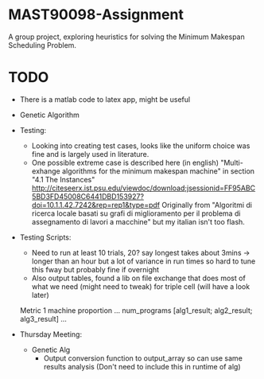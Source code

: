 # MAST90098-Assignment
A group project, exploring heuristics for solving the Minimum Makespan 
Scheduling Problem.

# TODO
* There is a matlab code to latex app, might be useful
* Genetic Algorithm
* Testing:
    * Looking into creating test cases, looks like the uniform choice was fine
    and is largely used in literature.
    * One possible extreme case is described here (in english)
    "Multi-exhange algorithms for the minimum makespan machine"
    in section "4.1 The Instances"
    http://citeseerx.ist.psu.edu/viewdoc/download;jsessionid=FF95ABC5BD3FD45008C6441DBD153927?doi=10.1.1.42.7242&rep=rep1&type=pdf 
    Originally from
    "Algoritmi di ricerca locale basati su grafi di miglioramento per il problema di assegnamento di lavori a macchine"
    but my italian isn't too flash.
* Testing Scripts:
    * Need to run at least 10 trials, 20?
        say longest takes about 3mins -> longer than an hour
        but a lot of variance in run times so hard to tune this fway but probably fine 
        if overnight
    * Also output tables, found a lib on file exchange that does most of what
    we need (might need to tweak) for triple cell (will have a look later)

    Metric 1
                    machine proportion ...
    num_programs    [alg1_result; alg2_result; alg3_result] 
    ... 

* Thursday Meeting:
    * Genetic Alg
        * Output conversion function to output_array so can use same results analysis
            (Don't need to include this in runtime of alg)